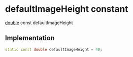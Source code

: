 


# defaultImageHeight constant






[double](https://api.flutter.dev/flutter/dart-core/double-class.html) const defaultImageHeight
  







## Implementation

```dart
static const double defaultImageHeight = 40;


```







